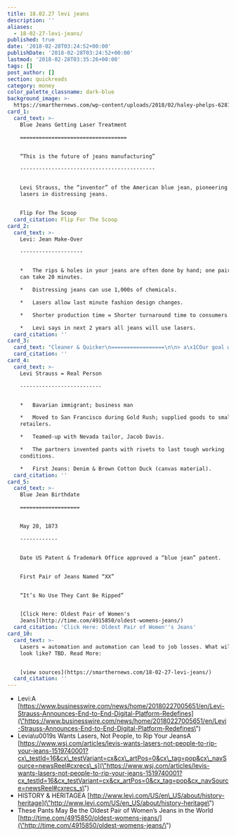 ```yaml
---
title: 18.02.27 levi jeans
description: ''
aliases:
  - 18-02-27-levi-jeans/
published: true
date: '2018-02-28T03:24:52+00:00'
publishDate: '2018-02-28T03:24:52+00:00'
lastmod: '2018-02-28T03:35:26+00:00'
tags: []
post_author: []
section: quickreads
category: money
color_palette_classname: dark-blue
background_image: >-
  https://smarthernews.com/wp-content/uploads/2018/02/haley-phelps-62815-unsplash-360x360.jpg
card_1:
  card_text: >-
    Blue Jeans Getting Laser Treatment

    ==================================


    “This is the future of jeans manufacturing”

    -------------------------------------------


    Levi Strauss, the “inventor” of the American blue jean, pioneering use of
    lasers in distressing jeans.


    Flip For The Scoop
  card_citation: Flip For The Scoop
card_2:
  card_text: >-
    Levi: Jean Make-Over

    --------------------


    *   The rips & holes in your jeans are often done by hand; one pair of jeans
    can take 20 minutes.

    *   Distressing jeans can use 1,000s of chemicals.

    *   Lasers allow last minute fashion design changes.

    *   Shorter production time = Shorter turnaround time to consumers.

    *   Levi says in next 2 years all jeans will use lasers.
  card_citation: ''
card_3:
  card_text: "Cleaner & Quicker\n=================\n\n> a\x1COur goal was to tackle two predominant industry challenges a\x14 being able to respond quickly to changing consumer trends while making the manufacturing process more sustainable.a\x1D\n> \n> Chip Bergh, Levi Strauss President & CEO, Feb 27, 2018"
  card_citation: ''
card_4:
  card_text: >-
    Levi Strauss = Real Person

    --------------------------


    *   Bavarian immigrant; business man

    *   Moved to San Francisco during Gold Rush; supplied goods to small
    retailers.

    *   Teamed-up with Nevada tailor, Jacob Davis.

    *   The partners invented pants with rivets to last tough working
    conditions.

    *   First Jeans: Denim & Brown Cotton Duck (canvas material).
  card_citation: ''
card_5:
  card_text: >-
    Blue Jean Birthdate

    ===================


    May 20, 1873

    ------------


    Date US Patent & Trademark Office approved a “blue jean” patent.


    First Pair of Jeans Named “XX”


    “It’s No Use They Cant Be Ripped”


    [Click Here: Oldest Pair of Women's
    Jeans](http://time.com/4915850/oldest-womens-jeans/)
  card_citation: 'Click Here: Oldest Pair of Women''s Jeans'
card_10:
  card_text: >-
    Lasers = automation and automation can lead to job losses. What will that
    look like? TBD. Read More:


    [view sources](https://smarthernews.com/18-02-27-levi-jeans/)
  card_citation: ''
---
```

*   Levi:A [https://www.businesswire.com/news/home/20180227005651/en/Levi-Strauss-Announces-End-to-End-Digital-Platform-Redefines](\"https://www.businesswire.com/news/home/20180227005651/en/Levi-Strauss-Announces-End-to-End-Digital-Platform-Redefines\")
*   Levia\\u0019s Wants Lasers, Not People, to Rip Your JeansA [https://www.wsj.com/articles/levis-wants-lasers-not-people-to-rip-your-jeans-1519740001?cx\_testId=16&cx\_testVariant=cx&cx\_artPos=0&cx\_tag=pop&cx\_navSource=newsReel#cxrecs\_s](\"https://www.wsj.com/articles/levis-wants-lasers-not-people-to-rip-your-jeans-1519740001?cx_testId=16&cx_testVariant=cx&cx_artPos=0&cx_tag=pop&cx_navSource=newsReel#cxrecs_s\")
*   HISTORY & HERITAGEA [http://www.levi.com/US/en\_US/about/history-heritage](\"http://www.levi.com/US/en_US/about/history-heritage\")
*   These Pants May Be the Oldest Pair of Women’s Jeans in the World [http://time.com/4915850/oldest-womens-jeans/](\"http://time.com/4915850/oldest-womens-jeans/\")